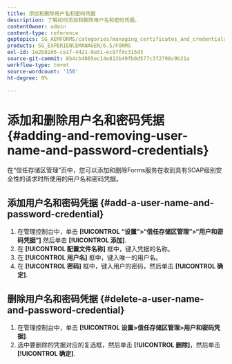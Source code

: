 ```yaml
---
title: 添加和删除用户名和密码凭据
description: 了解如何添加和删除用户名和密码凭据。
contentOwner: admin
content-type: reference
geptopics: SG_AEMFORMS/categories/managing_certificates_and_credentials
products: SG_EXPERIENCEMANAGER/6.5/FORMS
exl-id: 1e2b82d6-ca1f-4421-9a51-ec97fdc315d3
source-git-commit: 8b4cb4065ec14e813b49fb0d577c372790c9b21a
workflow-type: tm+mt
source-wordcount: '150'
ht-degree: 0%

---
```


# 添加和删除用户名和密码凭据 {#adding-and-removing-user-name-and-password-credentials}

在“信任存储区管理”页中，您可以添加和删除Forms服务在收到具有SOAP级别安全性的请求时所使用的用户名和密码凭据。

## 添加用户名和密码凭据 {#add-a-user-name-and-password-credential}

1. 在管理控制台中，单击 **[!UICONTROL “设置”>“信任存储区管理”>“用户和密码凭据”]** 然后单击 **[!UICONTROL 添加]**.
1. 在 **[!UICONTROL 配置文件名称]** 框中，键入凭据的名称。
1. 在 **[!UICONTROL 用户名]** 框中，键入唯一的用户名。
1. 在 **[!UICONTROL 密码]** 框中，键入用户的密码，然后单击 **[!UICONTROL 确定]**.

## 删除用户名和密码凭据 {#delete-a-user-name-and-password-credential}

1. 在管理控制台中，单击 **[!UICONTROL 设置>信任存储区管理>用户和密码凭据]**.
1. 选中要删除的凭据对应的复选框，然后单击 **[!UICONTROL 删除]**，然后单击 **[!UICONTROL 确定]**.

